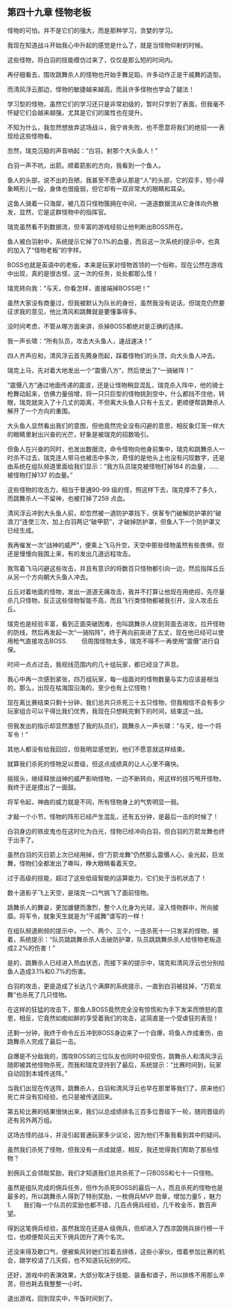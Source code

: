 ## 第四十九章 怪物老板

怪物的可怕，并不是它们的强大，而是那种学习，贪婪的学习。

我现在知道战斗开始我心中升起的感觉是什么了，就是当怪物仰射的时候。

这些怪物，将白羽的技能模仿过来了，仅仅是那么短的时间内。

再仔细看去，围攻跳舞杀人的怪物也开始手舞足蹈，许多动作正是干戚舞的造型。

而清风浮云那边，怪物的敏捷越来越高，而且许多怪物也学会了腿法！

学习型的怪物，虽然它们的学习还只是非常初级的，暂时只学到了表面，但我毫不怀疑它们会越来越强，尤其是它们的属性也在提升。

不知为什么，我忽然想放弃这场战斗，我宁肯失败，也不愿意将我们的绝招一一表现给这些怪物看。

忽然，瑞克沉稳的声音响起：“白羽，射那个大头鱼人！”

白羽一声不吭，出箭。顺着箭影的方向，我看到一个鱼人。

鱼人的头部，说不出的丑陋，我甚至不愿承认那是“人”的头部，它的双手，短小得象畸形儿一般，身体也很瘦弱，但它却有一双非常大的眼睛和耳朵。

这鱼人骑着一只海犀，被几百只怪物簇拥在中间，一道道数据流从它身体向外散发，显然，它是这群怪物中的指挥官。

瑞克虽然看不到数据流，但丰富的游戏经验让他判断出BOSS所在。

鱼人被白羽射中，系统提示它掉了0.1%的血量，而且这一次系统的提示中，也真的加入了“怪物老板”的字样。

BOSS也就是英语中的老板，本来是玩家对怪物首领的一个俗称，现在公然在游戏中出现，真的是很古怪，这一次的任务，处处都那么怪！

瑞克转向我：“与天，你看怎样，直接端掉BOSS吧！”

虽然大家没有商量过，但我被默认为队长的身份，虽然我没有说话，但瑞克仍然要征求我的意见，他比清风和跳舞就是要懂事得多。

没时间考虑，不管从哪方面来讲，杀掉BOSS都绝对是正确的选择。

我一声长啸：“所有队员，攻击大头鱼人，速战速决！”

四人齐声应和，清风浮云首先腾身而起，踩着怪物们的头顶，向大头鱼人冲去。

瑞克上马，先对着大地发出一个“震慑八方”，然后使出了“一骑破阵！”

“震慑八方”通过地面传递的震波，还是让怪物稍显混乱，瑞克杀入阵中，他的骑士枪舞动起来，仿佛力量倍增，将一只只巨型的怪物挑到空中，什么都挡不住他，转眼，瑞克就突入了十几丈的距离，不但离大头鱼人只有十五丈，更顺便帮跳舞杀人解开了一个方向的重围。

大头鱼人显然看出我们的意图，但他竟然完全没有闪避的意思，相反象灯笼一样大的眼睛里射出兴奋的光芒，好象是被瑞克的招数吸引。

但鱼人在兴奋的同时，也发出数据流，命令怪物向他身前集中，瑞克和跳舞杀人一时杀不过去，瑞克连人带马也被击中多次，奇怪的是他头上也没有闪现数字，还是由系统在组队频道里面给我们显示：“我方队员瑞克被怪物打掉184 的血量，……被怪物打掉137 的血量。”

这些怪物的攻击力，相当于普通90-99 级的怪，照这样下去，瑞克撑不了多久，而跳舞杀人一不留神，也被打掉了259 点血。

清风浮云冲到大头鱼人前，却忽然被一道防护罩挡下，侠客专门破解防护罩的“破浪刀”连使三次，加上白羽两记“破甲箭”，才破掉防护罩，但鱼人下一个防护罩又已经生成。

我再催发一次“战神的威严”，便乘上飞马升空，天空中那些怪物虽然有些畏惧，但还是慢慢向我围上来，有的发出几道远程攻击。

我驾着飞马闪避这些攻击，并且有意识的将数百只怪物都引向一边，然后指挥丘丘从另一个方向朝大头鱼人冲去。

丘丘对着地面的怪物，发出一道道无痛攻击，我并不打算让他现在用绝招，先尽量杀几只怪物，反正这些怪物智能不高，而且飞行类怪物都被我引开，没人攻击丘丘。

瑞克也是经验丰富，看到正面突破困难，也叫跳舞杀人绕到背面去进攻，拉开怪物的防线，然后再发起一次“一骑陷阵”，终于再向前突进了五丈，现在他已经可以使用枪气直接攻击BOSS. 　　但周围怪物太多，瑞克不得不一再使用“震慑”进行自保。

时间一点点过去，我视线范围内的几十组玩家，都已经没了声息。

我心中再一次感到紧张，四万组玩家，每一组面对的怪物数量与实力应该是相当的，那么，出现在枯海国沿海的，至少也有上亿怪物！

现在离比赛结束只剩十分钟，我们总共只杀死三十五只怪物，但我相信不会有多少玩家组合可以干得比我们优秀，我现在只想耗完剩下的时间，结束这一战。

但我发出的指示却显然激怒了我的队员们，跳舞杀人一声长啸：“与天，给一个将军令！”

其他人都没有给我回应，但我明显感觉到，他们不愿意就这样结束。

就算我们杀死的怪物足以晋级，但这点成绩真的让人心里不痛快。

摇摇头，继续释放战神的威严影响怪物，一边不断转向，用这样的技巧甩开怪物，我终于还是摸出了一面鼓。

将军令起，神曲的威力就是不同，所有怪物身上的气势明显一弱。

才敲一个小节，怪物的阵形已经产生混乱，还有五分钟，是最后一击的时候了！

白羽身边的铁皮鬼也在这时化为白光，怪物已经冲向白羽，但白羽的万箭龙舞也终于出手了。

虽然白羽的灭日箭上次已经用掉，但“万箭龙舞”仍然那么震慑人心，金光起，巨龙舞，怪物们全都发出了嘶叫，睁大眼睛看着天空。

过于高级的技能，超过了这些低级智能的运算能力，它们处于当机状态了！

数十道影子飞上天空，是瑞克一口气挑飞了面前怪物。

跳舞杀人的舞姿，更加雄健而激烈，整个人化身为光球，滚入怪物群中，所向披靡。将军令，就象天生就是为“干戚舞”谱写的一样！

在组队频道刷频的提示中，一个、两个、三个，一连杀死十一只发呆的怪物，接着，系统提示：“队员跳跳舞杀杀人击破防护罩，队员跳跳舞杀杀人给怪物老板造成2.2%的伤害！”

是的，跳舞杀人已经进入热血状态，而接下来的提示中，瑞克和清风浮云也分别给鱼人造成3.1%和0.7%的伤害。

白羽的攻击，更是造成了长达几个满屏的系统提示，一直到白羽被挂掉，“万箭龙舞”也杀死了几只怪物。

在这样的狂猛的攻击下，那鱼人BOSS竟然完全没有惊慌和为手下发呆而愤怒的意思，相反，它竟然如痴如醉的享受着我们的攻击，这简直是一个受虐狂的表现！

还剩一分钟，我终于命令丘丘冲到BOSS身边来了一个自爆，将鱼人炸成重伤，由跳舞杀人完成了最后一击。

自爆是不分敌我的，围攻BOSS的三位队友也同时中招受伤，跳舞杀人和清风浮云随即被其他怪物杀死，而我和瑞克坚持到了最后，系统提示：“比赛时间到，玩家自动回到本城传送阵。”

当我们出现在传送阵，跳舞杀人，白羽和清风浮云也早在那里等我们了，原来他们死亡并没有扣经验，也只是被传送回来。

第五轮比赛的结果很快出来，我们以总成绩排名三百多位晋级下一轮，随同晋级的还有另外两万组。

这场古怪的战斗，并没引起普通玩家多少议论，因为他们不象我看到其中的疑问。

虽然我们杀死了怪物，但我没有一点成就感，相反，我还觉得我们帮助了那些怪物？

到佣兵工会领取奖励，我们才知道我们总共杀死了一只BOSS和七十一只怪物。

虽然是组队完成的佣兵任务，但作为杀死BOSS的最后一人，而且杀死的怪物也是最多的，所以跳舞杀人得到了特别奖励，一枚佣兵MVP 勋章，增加力量5 ，魅力1.　　我们每一个队员的奖励也都不错，几百点佣兵经验，几千枚金币，数百声望。

得到这笔佣兵经验，虽然我现在还是A 级佣兵，但却进入了西凉国佣兵排行榜一千位，也顺便帮风云天下佣兵团升了两个名次。

还没来得及歇口气，便被紫风铃她们拉着去排练，这些小家伙，借着参加比赛的机会，跟学校请了几天假，也不知道玩玩别的哎。

还好，游戏中的表演效果，大部分取决于技能、装备和谱子，所以排练不用那么辛苦，但也耗去我整整一小时。

退出游戏，回到现实中，午饭时间到了。

